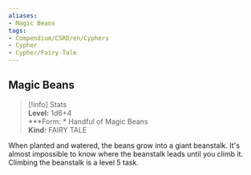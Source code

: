 ```yaml
---
aliases:
- Magic Beans
tags:
- Compendium/CSRD/en/Cyphers
- Cypher
- Cypher/Fairy-Tale
---
```


  
## Magic Beans  
>[!info] Stats  
> **Level:** 1d6+4  
> ***Form: * Handful of Magic Beans  
> **Kind:** FAIRY TALE
  
When planted and watered, the beans grow into a giant beanstalk. It's almost impossible to know where the beanstalk leads until you climb it. Climbing the beanstalk is a level 5 task.